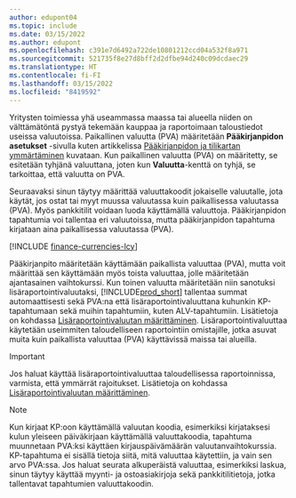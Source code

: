 ```yaml
---
author: edupont04
ms.topic: include
ms.date: 03/15/2022
ms.author: edupont
ms.openlocfilehash: c391e7d6492a722de10801212ccd04a532f8a971
ms.sourcegitcommit: 521735f8e27d8bff2d2dfbe94d240c09dcdaec29
ms.translationtype: HT
ms.contentlocale: fi-FI
ms.lasthandoff: 03/15/2022
ms.locfileid: "8419592"
---
```

Yritysten toimiessa yhä useammassa maassa tai alueella niiden on välttämätöntä pystyä tekemään kauppaa ja raportoimaan taloustiedot useissa valuutoissa. Paikallinen valuutta (PVA) määritetään **Pääkirjanpidon asetukset** -sivulla kuten artikkelissa [Pääkirjanpidon ja tilikartan ymmärtäminen](../finance-general-ledger.md) kuvataan. Kun paikallinen valuutta (PVA) on määritetty, se esitetään tyhjänä valuuttana, joten kun **Valuutta**-kenttä on tyhjä, se tarkoittaa, että valuutta on PVA.  

Seuraavaksi sinun täytyy määrittää valuuttakoodit jokaiselle valuutalle, jota käytät, jos ostat tai myyt muussa valuutassa kuin paikallisessa valuutassa (PVA). Myös pankkitilit voidaan luoda käyttämällä valuuttoja. Pääkirjanpidon tapahtumia voi tallentaa eri valuutoissa, mutta pääkirjanpidon tapahtuma kirjataan aina paikallisessa valuutassa (PVA).

[!INCLUDE [finance-currencies-lcy](finance-currencies-lcy-note.md)]

Pääkirjanpito määritetään käyttämään paikallista valuuttaa (PVA), mutta voit määrittää sen käyttämään myös toista valuuttaa, jolle määritetään ajantasainen vaihtokurssi. Kun toinen valuutta määritetään niin sanotuksi lisäraportointivaluutaksi, [!INCLUDE[prod_short](prod_short.md)] tallentaa summat automaattisesti sekä PVA:na että lisäraportointivaluuttana kuhunkin KP-tapahtumaan sekä muihin tapahtumiin, kuten ALV-tapahtumiin. Lisätietoja on kohdassa [Lisäraportointivaluutan määrittäminen](../finance-how-setup-additional-currencies.md). Lisäraportointivaluuttaa käytetään useimmiten taloudelliseen raportointiin omistajille, jotka asuvat muita kuin paikallista valuuttaa (PVA) käyttävissä maissa tai alueilla.  

> [!IMPORTANT]
> Jos haluat käyttää lisäraportointivaluuttaa taloudellisessa raportoinnissa, varmista, että ymmärrät rajoitukset. Lisätietoja on kohdassa [Lisäraportointivaluutan määrittäminen](../finance-how-setup-additional-currencies.md).

> [!NOTE]  
> Kun kirjaat KP:oon käyttämällä valuutan koodia, esimerkiksi kirjataksesi kulun yleiseen päiväkirjaan käyttämällä valuuttakoodia, tapahtuma muunnetaan PVA:ksi käyttäen kirjauspäivämäärän valuutanvaihtokurssia. KP-tapahtuma ei sisällä tietoja siitä, mitä valuuttaa käytettiin, ja vain sen arvo PVA:ssa. Jos haluat seurata alkuperäistä valuuttaa, esimerkiksi laskua, sinun täytyy käyttää myynti- ja ostoasiakirjoja sekä pankkitilitietoja, jotka tallentavat tapahtumien valuuttakoodin.
